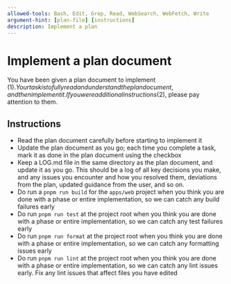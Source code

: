```yaml
---
allowed-tools: Bash, Edit, Grep, Read, WebSearch, WebFetch, Write
argument-hint: [plan-file] [instructions]
description: Implement a plan
---
```


# Implement a plan document

You have been given a plan document to implement ($1). Your task is to fully read and understand the plan document, and then implement it. If you were additional instructions ($2), please pay attention to them.

## Instructions

- Read the plan document carefully before starting to implement it
- Update the plan document as you go; each time you complete a task, mark it as done in the plan document using the checkbox
- Keep a LOG.md file in the same directory as the plan document, and update it as you go. This should be a log of all key decisions you make, and any issues you encounter and how you resolved them, deviations from the plan, updated guidance from the user, and so on.
- Do run a `pnpm run build` for the `apps/web` project when you think you are done with a phase or entire implementation, so we can catch any build failures early
- Do run `pnpm run test` at the project root when you think you are done with a phase or entire implementation, so we can catch any test failures early
- Do run `pnpm run format` at the project root when you think you are done with a phase or entire implementation, so we can catch any formatting issues early
- Do run `pnpm run lint` at the project root when you think you are done with a phase or entire implementation, so we can catch any lint issues early. Fix any lint issues that affect files you have edited
